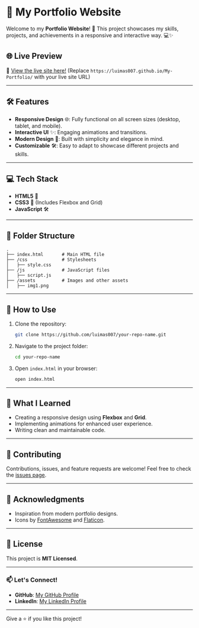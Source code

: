 # 🌟 My Portfolio Website

Welcome to my **Portfolio Website**! 🚀 This project showcases my skills, projects, and achievements in a responsive and interactive way. 💻✨

## 🌐 Live Preview

🔗 [View the live site here!](#) (Replace `https://luimas007.github.io/My-Portfolio/` with your live site URL)

---


## 🛠️ Features

- **Responsive Design** 🌐: Fully functional on all screen sizes (desktop, tablet, and mobile).
- **Interactive UI** ✨: Engaging animations and transitions.
- **Modern Design** 🎨: Built with simplicity and elegance in mind.
- **Customizable** 🛠️: Easy to adapt to showcase different projects and skills.

---

## 💻 Tech Stack

- **HTML5** 📝
- **CSS3** 🎨 (Includes Flexbox and Grid)
- **JavaScript** 🛠️

---

## 📂 Folder Structure

```
.
├── index.html       # Main HTML file
├── /css             # Stylesheets
│   ├── style.css
├── /js              # JavaScript files
│   ├── script.js
├── /assets          # Images and other assets
│   ├── img1.png
```

---

## 🚀 How to Use

1. Clone the repository:

   ```bash
   git clone https://github.com/luimas007/your-repo-name.git
   ```

2. Navigate to the project folder:

   ```bash
   cd your-repo-name
   ```

3. Open `index.html` in your browser:
   ```bash
   open index.html
   ```

---

## 🌟 What I Learned

- Creating a responsive design using **Flexbox** and **Grid**.
- Implementing animations for enhanced user experience.
- Writing clean and maintainable code.

---

## 🤝 Contributing

Contributions, issues, and feature requests are welcome! Feel free to check the [issues page](#).

---

## 👏 Acknowledgments

- Inspiration from modern portfolio designs.
- Icons by [FontAwesome](https://fontawesome.com/) and [Flaticon](https://www.flaticon.com/).

---

## 📝 License

This project is **MIT Licensed**.

---

### 📫 Let's Connect!

- **GitHub**: [My GitHub Profile](https://github.com/luimas007)
- **LinkedIn**: [My LinkedIn Profile]([https://linkedin.com/in/luimas007](https://www.linkedin.com/in/samiul-haque-siddique-9036a724a/))

---

Give a ⭐ if you like this project!
